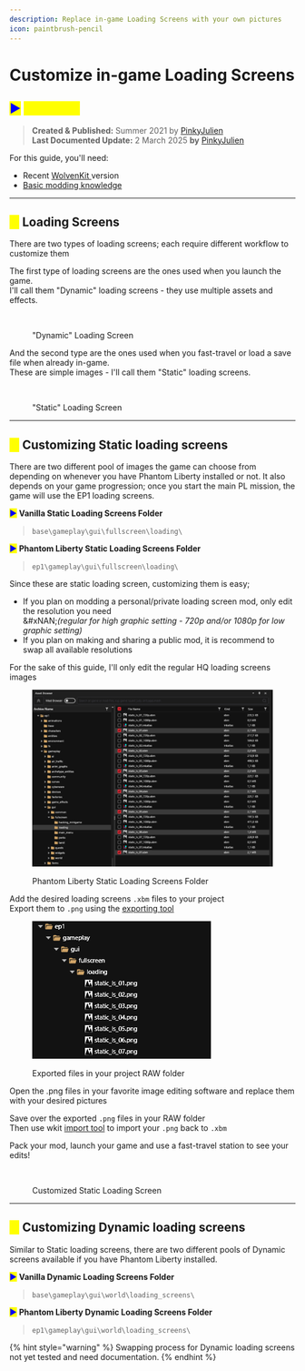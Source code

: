 ```yaml
---
description: Replace in-game Loading Screens with your own pictures
icon: paintbrush-pencil
---
```


# Customize in-game Loading Screens

## <mark style="color:blue;">▶</mark> <mark style="color:yellow;">Summary</mark> <a href="#summary" id="summary"></a>

> **Created & Published:** Summer 2021 by [PinkyJulien](https://app.gitbook.com/u/iKTJipgsEBTEnUVSuliSjOUuiJq2 "mention")\
> **Last Documented Update:** 2 March 2025 **by** [PinkyJulien](https://app.gitbook.com/u/iKTJipgsEBTEnUVSuliSjOUuiJq2 "mention")

For this guide, you'll need:

* Recent [WolvenKit ](../../for-mod-creators-theory/modding-tools/wolvenkit.md)version
* [Basic modding knowledge](../items-equipment/recolours-and-refits/r-and-r-your-own-wolvenkit-project.md)

***

## <mark style="color:yellow;">◼</mark> Loading Screens

There are two types of loading screens; each require different workflow to customize them

The first type of loading screens are the ones used when you launch the game.\
I'll call them "Dynamic" loading screens - they use multiple assets and effects.&#x20;

<figure><img src="../../.gitbook/assets/image (589).png" alt=""><figcaption><p>"Dynamic" Loading Screen</p></figcaption></figure>

And the second type are the ones used when you fast-travel or load a save file when already in-game.\
These are simple images - I'll call them "Static" loading screens.

<figure><img src="../../.gitbook/assets/image (590).png" alt=""><figcaption><p>"Static" Loading Screen</p></figcaption></figure>

***

## <mark style="color:yellow;">◼</mark> Customizing Static loading screens

There are two different pool of images the game can choose from depending on whenever you have Phantom Liberty installed or not. It also depends on your game progression; once you start the main PL mission, the game will use the EP1 loading screens.

<mark style="color:blue;">▶</mark> **Vanilla Static Loading Screens Folder**

> `base\gameplay\gui\fullscreen\loading\`

<mark style="color:blue;">▶</mark> **Phantom Liberty Static Loading Screens Folder**

> `ep1\gameplay\gui\fullscreen\loading\`

Since these are static loading screen, customizing them is easy;

* If you plan on modding a personal/private loading screen mod, only edit the resolution you need\
  &#xNAN;_(regular for high graphic setting - 720p and/or 1080p for low graphic setting)_
* If you plan on making and sharing a public mod, it is recommend to swap all available resolutions

For the sake of this guide, I'll only edit the regular HQ loading screens images

<figure><img src="../../.gitbook/assets/image (591).png" alt=""><figcaption><p>Phantom Liberty Static Loading Screens Folder</p></figcaption></figure>

Add the desired loading screens `.xbm` files to your project \
Export them to `.png` using the [exporting tool](../../for-mod-creators-theory/modding-tools/redmod/exporting-resources-to-raw-formats/exporting-.xbm.md)

<figure><img src="../../.gitbook/assets/image (592).png" alt=""><figcaption><p>Exported files in your project RAW folder</p></figcaption></figure>

Open the .png files in your favorite image editing software and replace them with your desired pictures

Save over the exported `.png` files in your RAW folder\
Then use wkit [import tool](../textures-and-luts/images-importing-editing-exporting.md#importing-a-texture) to import your `.png` back to `.xbm`

Pack your mod, launch your game and use a fast-travel station to see your edits!

<figure><img src="../../.gitbook/assets/image (593).png" alt=""><figcaption><p>Customized Static Loading Screen</p></figcaption></figure>

***

## <mark style="color:yellow;">◼</mark> Customizing Dynamic loading screens

Similar to Static loading screens, there are two different pools of Dynamic screens available if you have Phantom Liberty installed.&#x20;

<mark style="color:blue;">▶</mark> **Vanilla Dynamic Loading Screens Folder**

> `base\gameplay\gui\world\loading_screens\`

<mark style="color:blue;">▶</mark> **Phantom Liberty Dynamic Loading Screens Folder**

> `ep1\gameplay\gui\world\loading_screens\`

{% hint style="warning" %}
Swapping process for Dynamic loading screens not yet tested and need documentation.
{% endhint %}
